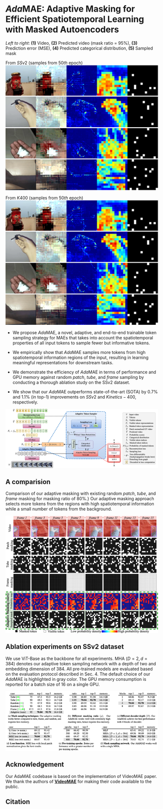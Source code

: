 # *Ada*MAE: Adaptive Masking for Efficient Spatiotemporal Learning with Masked Autoencoders

*Left to right*: **(1)** Video, **(2)** Predicted video (mask ratio = 95%), **(3)** Prediction error (MSE), **(4)** Predicted categorical distribution, **(5)** Sampled mask

From $SSv2$ (samples from $50th$ epoch)
![mask-vis-ssv2-1](figs/ssv2-mask-vis-1.gif)
![mask-vis-ssv2-2](figs/ssv2-mask-vis-6.gif)
![mask-vis-ssv2-3](figs/ssv2-mask-vis-7.gif)
![mask-vis-ssv2-3](figs/ssv2-mask-vis-8.gif)

From $K400$ (samples from $50th$ epoch)
![mask-vis-k400-1](figs/ssv2-mask-vis-1.gif)
![mask-vis-k400-2](figs/ssv2-mask-vis-6.gif)
![mask-vis-k400-3](figs/ssv2-mask-vis-7.gif)
![mask-vis-k400-3](figs/ssv2-mask-vis-8.gif)


- We propose *Ada*MAE, a novel, adaptive, and end-to-end trainable token sampling strategy for MAEs that takes into account the spatiotemporal properties of all input tokens to sample fewer but informative tokens.

- We empirically show that *Ada*MAE samples more tokens from high spatiotemporal information regions of the input, resulting in learning meaningful representations for downstream tasks.

- We demonstrate the efficiency of *Ada*MAE in terms of performance and GPU memory against random *patch*, *tube*, and *frame* sampling by conducting a thorough ablation study on the SSv2 dataset.

- We show that our *Ada*MAE outperforms state-of-the-art (SOTA) by $0.7\%$ and $1.1\%$ (in top-1) improvements on $SSv2$ and $Kinetics-400$, respectively.

![mask-vis-1](figs/adamae-intro-fig.jpeg)


## A comparision

Comparison of our adaptive masking with existing random *patch*, *tube*, and *frame* masking for masking ratio of 80\%.} Our adaptive masking approach selects more tokens from the regions with high spatiotemporal information while a small number of tokens from the background.

![mask-type-comp](figs/adamae-mask-types.jpeg)

## Ablation experiments on SSv2 dataset

We use ViT-Base as the backbone for all experiments. MHA $(D=2, d=384)$ denotes our adaptive token sampling network with a depth of two and embedding dimension of $384$.  All pre-trained models are evaluated based on the evaluation protocol described in Sec. 4. The default choice of our *Ada*MAE is highlighted in gray color. The GPU memory consumption is reported for a batch size of 16 on a single GPU.

![ssv2-ablations](figs/adamae-ablations.png)


## Acknowledgement
Our AdaMAE codebase is based on the implementation of VideoMAE paper. We thank the authors of [**VideoMAE**](https://github.com/MCG-NJU/VideoMAE.git) for making their code available to the public.


## Citation
```
```
